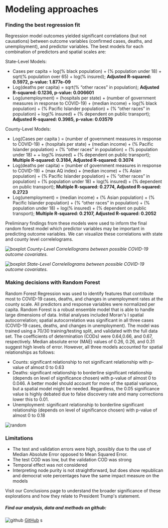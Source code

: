 # Modeling approaches

### Finding the best regression fit

Regression model outcomes yielded significant correlations (but not causations) between outcome variables (confirmed cases, deaths, and unemployment), and predictor variables. The best models for each combination of predictors and spatial scales are: 

State-Level Models: 
* Cases per capita = log(% black population) + (% population under 18) + sqrt(% population over 65) + log(% insured); **Adjusted R-squared: 0.5972, p-value: 1.877e-09**
* Log(deaths per capita) = sqrt(% “other races” in population); **Adjusted R-squared: 0.1236, p-value: 0.006601**
* Log(unemployment) = (hospitals per state) + (number of government measures in response to COVID-19) + (median income) + log(% black population) + (% Pacific Islander population) + (% “other races” in population) + log(% insured) + (% dependent on public transport); **Adjusted R-squared: 0.3985, p-value: 0.03579**

County-Level Models: 
* Log(Cases per capita ) = (number of government measures in response to COVID-19) + (hospitals per state) + (median income) +  (% Pacific Islander population) + (% “other races” in population) +  (% population under 18) + + log(% insured) + (% dependent on public transport); **Multiple R-squared:  0.3184,	Adjusted R-squared:  0.3074** 
* Log(deaths per capita) = (number of government measures in response to COVID-19) + (max AQ index) + (median income) + (% Asian population) + (% Pacific Islander population) + (% “other races” in population) +  (% population under 18) + log(% insured) + (% dependent on public transport); **Multiple R-squared:  0.2774,	Adjusted R-squared:  0.2723**                              
* Log(unemployment) = (median income) + (% Asian population) + (% Pacific Islander population) + (% “other races” in population) +  (% population under 18) + log(% insured) + (% dependent on public transport); **Multiple R-squared:  0.2107,	Adjusted R-squared:  0.2052**

Preliminary findings from these models were used to inform the final random forest model which predictor variables may be important in predicting outcome variables. We can visualize these correlations with state and county level correlelograms.

![boxplot](https://pages.github.ncsu.edu/chaedri/Data-Challenge-GIS713/images/countylevelcorr.png)
*County-Level Correlellograms between possible COVID-19 outcome covariates.*

![boxplot](https://pages.github.ncsu.edu/chaedri/Data-Challenge-GIS713/images/statelevelcorr.png)
*State-Level Correlellograms between possible COVID-19 outcome covariates.*

### Making decisions with Random Forest

Random Forest Regression was used to identify features that contribute most to COVID-19 cases, deaths, and changes in unemployment rates at the county scale.  All predictors and response variables were normalized per capita. Random Forest is a robust ensemble model that is able to handle large dimensions of data. Initial analyses included Moran's I spatial autocorrelation; spatial autocorrelation was significant in all three cases (COVID-19 cases, deaths, and changes in unemployment). The model was trained using a 70/30 training/testing split, and validated with the full data set. The coefficients of determination (CODs) were 0.64,0.66, and 0.67, respectively. Median absolute error (MAE) values of  0.26, 0.26, and 0.31 suggest high levels of error. However, all three models accounted for spatial relationships as follows:
* Counts: significant relationship to not significant relationship with p-value of almost 0 to 0.63
* Deaths: significant relationship to borderline significant relationship (depends on level of significance chosen) with p-value of almost 0 to 0.046. A better model should account for more of the spatial variance, but a spatial model might be needed.  Regardless, the 0.05 significance value is highly debated due to false discovery rate and many corrections lower this to 0.01.
* Unemployment: significant relationship to borderline significant relationship (depends on level of significance chosen) with p-value of almost 0 to 0.18

![random](https://pages.github.ncsu.edu/chaedri/Data-Challenge-GIS713/images/randomforest.png)

### Limitations
* The test and validation errors were high, possibly due to the use of Median Absolute Error opposed to Mean Squared Error.
* The test COD was low, but the validation COD was strong
* Temporal effect was not considered
* Interpreting node purity is not straightforward, but does show republican and democrat vote percentages have the same impact measure on the models

Visit our Conclusions page to understand the broader significance of these explorations and how they relate to President Trump's statement.


##### Find our analysis, data and methods on github: 
![github](https://pages.github.ncsu.edu/chaedri/Data-Challenge-GIS713/images/octocat.svg) [GitHub](https://github.ncsu.edu/chaedri/Data-Challenge-GIS713)
s
